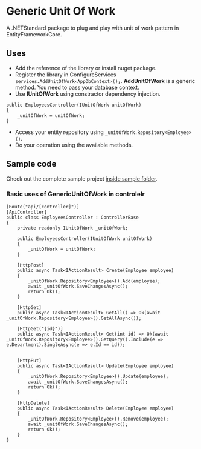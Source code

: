 # Generic Unit Of Work

A .NETStandard package to plug and play with unit of work pattern in EntityFrameworkCore.

## Uses
* Add the reference of the library or install nuget package.
* Register the library in ConfigureServices ```services.AddUnitOfWork<AppDbContext>();```. **AddUnitOfWork** is a generic method. You need to pass your database context.
* Use **IUnitOfWork** using constractor dependency injection. 
```
public EmployeesController(IUnitOfWork unitOfWork)
{
    _unitOfWork = unitOfWork;
}
```
* Access your entity repository using ```_unitOfWork.Repository<Employee>()```.
* Do your operation using the available methods.

## Sample code
Check out the complete sample project [inside sample folder](https://github.com/abuzaforfagun/GenericUnitOfWork/tree/master/GenericUnitOfWork.Sample).


### Basic uses of GenericUnitOfWork in controlelr

```
[Route("api/[controller]")]
[ApiController]
public class EmployeesController : ControllerBase
{
    private readonly IUnitOfWork _unitOfWork;

    public EmployeesController(IUnitOfWork unitOfWork)
    {
        _unitOfWork = unitOfWork;
    }

    [HttpPost]
    public async Task<IActionResult> Create(Employee employee)
    {
        _unitOfWork.Repository<Employee>().Add(employee);
        await _unitOfWork.SaveChangesAsync();
        return Ok();
    }

    [HttpGet]
    public async Task<IActionResult> GetAll() => Ok(await _unitOfWork.Repository<Employee>().GetAllAsync());

    [HttpGet("{id}")]
    public async Task<IActionResult> Get(int id) => Ok(await _unitOfWork.Repository<Employee>().GetQuery().Include(e => e.Department).SingleAsync(e => e.Id == id));


    [HttpPut]
    public async Task<IActionResult> Update(Employee employee)
    {
        _unitOfWork.Repository<Employee>().Update(employee);
        await _unitOfWork.SaveChangesAsync();
        return Ok();
    }

    [HttpDelete]
    public async Task<IActionResult> Delete(Employee employee)
    {
        _unitOfWork.Repository<Employee>().Remove(employee);
        await _unitOfWork.SaveChangesAsync();
        return Ok();
    }
}
```